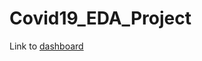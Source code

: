 # Covid19_EDA_Project

Link to [dashboard](https://www.novypro.com/project/covid-19-global-pandemic-analysis) 
